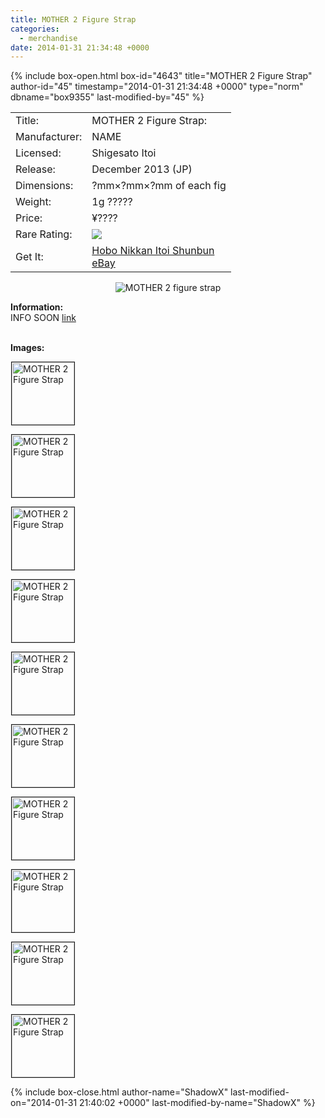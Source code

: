 ```yaml
---
title: MOTHER 2 Figure Strap
categories:
  - merchandise
date: 2014-01-31 21:34:48 +0000
---
```

{% include box-open.html box-id="4643" title="MOTHER 2 Figure Strap" author-id="45" timestamp="2014-01-31 21:34:48 +0000" type="norm" dbname="box9355" last-modified-by="45" %}
<div class="gameinfo">
	<table>
		<tr>
			<td class="label">Title:</td>
			<td>MOTHER 2 Figure Strap:</td>
		</tr>
		<tr>
			<td class="label">Manufacturer:</td>
			<td>NAME</td>
		</tr>
		<tr>
			<td class="label">Licensed:</td>
			<td>Shigesato Itoi</td>
		</tr>
		<tr>
			<td class="label">Release:</td>
			<td>December 2013 (JP)</td>
		</tr>
		<tr>
			<td class="label">Dimensions:</td>
			<td>?mm×?mm×?mm of each fig</td>
		</tr>
		<tr>
			<td class="label">Weight:</td>
			<td>1g ?????</td>
		</tr>
		<tr>
			<td class="label">Price:</td>
			<td>¥????</td>
		</tr>
		<tr>
			<td class="label">Rare Rating:</td>
			<td><img src="http - //starmen.net/merchandise/images/ness_icon.gif" /></td>
		</tr>
		<tr>
			<td class="label">Get It:</td>
			<td><a href="http://1101.com/store/iPhonecase/2012/cart/mother2/">Hobo Nikkan Itoi Shunbun</a><br />
                        <a href="http://www.ebay.com">eBay</a></td>
		</tr>
	</table>
</div>



<p>
	<center>
	<img src="/merchandise/images/m2_figurestrap_title.png" border="0" title="MOTHER 2 figure strap" />
	</center>
</p>

<b>Information:</b>
	<br />
INFO SOON
	 <a href="http://">link</a> 
<br /><br />

<b>Images:</b>
	<br />

<a href="/merchandise/images/m2_figurestrap_.jpg" ><img src="/merchandise/images/m2_figurestrap_.jpg" title="MOTHER 2 Figure Strap" border="1" width="100" height="100" hspace="1" /></a>

<a href="/merchandise/images/m2_figurestrap_.jpg" ><img src="/merchandise/images/m2_figurestrap_.jpg" title="MOTHER 2 Figure Strap" border="1" width="100" height="100" hspace="1" /></a>

<a href="/merchandise/images/m2_figurestrap_.jpg" ><img src="/merchandise/images/m2_figurestrap_.jpg" title="MOTHER 2 Figure Strap" border="1" width="100" height="100" hspace="1" /></a>

<a href="/merchandise/images/m2_figurestrap_.jpg" ><img src="/merchandise/images/m2_figurestrap_.jpg" title="MOTHER 2 Figure Strap" border="1" width="100" height="100" hspace="1" /></a>

<a href="/merchandise/images/m2_figurestrap_.jpg" ><img src="/merchandise/images/m2_figurestrap_.jpg" title="MOTHER 2 Figure Strap" border="1" width="100" height="100" hspace="1" /></a>

<a href="/merchandise/images/m2_figurestrap_.jpg" ><img src="/merchandise/images/m2_figurestrap_.jpg" title="MOTHER 2 Figure Strap" border="1" width="100" height="100" hspace="1" /></a>

<a href="/merchandise/images/m2_figurestrap_.jpg" ><img src="/merchandise/images/m2_figurestrap_.jpg" title="MOTHER 2 Figure Strap" border="1" width="100" height="100" hspace="1" /></a>

<a href="/merchandise/images/m2_figurestrap_.jpg" ><img src="/merchandise/images/m2_figurestrap_.jpg" title="MOTHER 2 Figure Strap" border="1" width="100" height="100" hspace="1" /></a>

<a href="/merchandise/images/m2_figurestrap_.jpg" ><img src="/merchandise/images/m2_figurestrap_.jpg" title="MOTHER 2 Figure Strap" border="1" width="100" height="100" hspace="1" /></a>

<a href="/merchandise/images/m2_figurestrap_.jpg" ><img src="/merchandise/images/m2_figurestrap_.jpg" title="MOTHER 2 Figure Strap" border="1" width="100" height="100" hspace="1" /></a>


{% include box-close.html author-name="ShadowX" last-modified-on="2014-01-31 21:40:02 +0000" last-modified-by-name="ShadowX" %}
